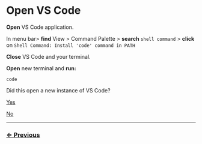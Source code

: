 # Open VS Code

**Open** VS Code application.

In menu bar> **find** View > Command Palette > **search** `shell command` > **click** on `Shell Command: Install 'code' command in PATH`

**Close** VS Code and your terminal.

**Open** new terminal and **run:**

 `code`

Did this open a new instance of VS Code?

[Yes](../node/node.md)

[No](../../error/error.md)

---
### [⇐ Previous](../vs-code/check-vscode.md)